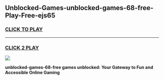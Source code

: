 
## Unblocked-Games-unblocked-games-68-free-Play-Free-ejs65
<h3>
<a href="https://premium76.site?title=unblocked-games-68-free&ref=09A">CLICK TO PLAY</a></h3>
<hr>

<h3>
<a href="https://premium76.site?title=unblocked-games-68-free&ref=09A">CLICK 2 PLAY</a>
  
</h3>

<a href="https://premium76.site?title=unblocked-games-68-free&ref=09A"><img src="https://clearcache.store/games.png"></a>


**unblocked-games-68-free games unblocked: Your Gateway to Fun and Accessible Online Gaming**
